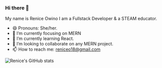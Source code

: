 ### Hi there 👋
My name is Renice Owino I am a Fullstack Developer & a STEAM educator.
- 😄 Pronouns: She/her.
- 🔭 I’m currently focusing on MERN 
- 🌱 I’m currently learning React.
- 👯 I’m looking to collaborate on any MERN project.
- 📫 How to reach me: reniceo18@gmail.com

![Renice's GitHub stats](https://github-readme-stats.vercel.app/api?username=Renice-Owino&show_icons=true&theme=dark)

